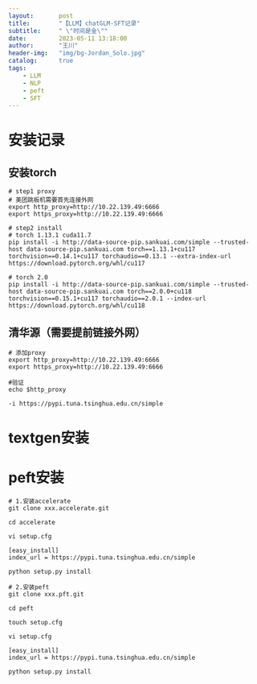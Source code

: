 ```yaml
---
layout:       post
title:        "【LLM】chatGLM-SFT记录"
subtitle:     " \"时间是金\""
date:         2023-05-11 13:18:00
author:       "王川"
header-img:   "img/bg-Jordan_Solo.jpg"
catalog:      true
tags:
    - LLM
    - NLP
    - peft
    - SFT
---
```


# 安装记录

## 安装torch
    
    # step1 proxy
    # 美团跳板机需要首先连接外网
    export http_proxy=http://10.22.139.49:6666
    export https_proxy=http://10.22.139.49:6666
    
    # step2 install
    # torch 1.13.1 cuda11.7
    pip install -i http://data-source-pip.sankuai.com/simple --trusted-host data-source-pip.sankuai.com torch==1.13.1+cu117 torchvision==0.14.1+cu117 torchaudio==0.13.1 --extra-index-url https://download.pytorch.org/whl/cu117

    # torch 2.0
    pip install -i http://data-source-pip.sankuai.com/simple --trusted-host data-source-pip.sankuai.com torch==2.0.0+cu118 torchvision==0.15.1+cu117 torchaudio==2.0.1 --index-url https://download.pytorch.org/whl/cu118
    


## 清华源（需要提前链接外网）
    # 添加proxy 
    export http_proxy=http://10.22.139.49:6666
    export https_proxy=http://10.22.139.49:6666
    
    #验证
    echo $http_proxy

    -i https://pypi.tuna.tsinghua.edu.cn/simple

# textgen安装
    
    

# peft安装

    # 1.安装accelerate
    git clone xxx.accelerate.git
    
    cd accelerate
    
    vi setup.cfg
    
    [easy_install]
    index_url = https://pypi.tuna.tsinghua.edu.cn/simple
    
    python setup.py install
    
    # 2.安装peft
    git clone xxx.pft.git
    
    cd peft
    
    touch setup.cfg
    
    vi setup.cfg
    
    [easy_install]
    index_url = https://pypi.tuna.tsinghua.edu.cn/simple
    
    python setup.py install
